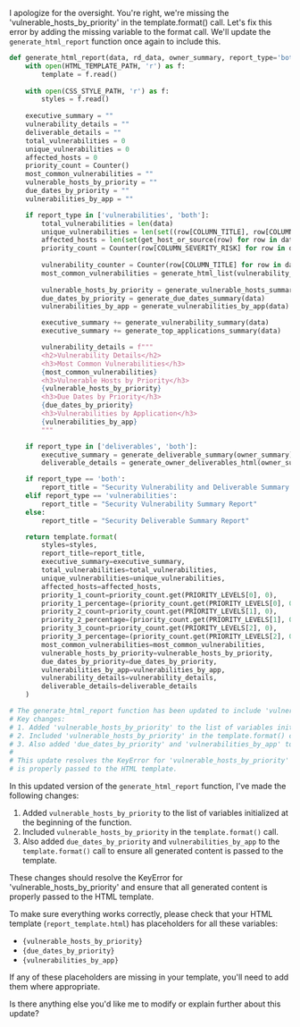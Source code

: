I apologize for the oversight. You're right, we're missing the 'vulnerable_hosts_by_priority' in the template.format() call. Let's fix this error by adding the missing variable to the format call. We'll update the `generate_html_report` function once again to include this.



```python
def generate_html_report(data, rd_data, owner_summary, report_type='both'):
    with open(HTML_TEMPLATE_PATH, 'r') as f:
        template = f.read()
    
    with open(CSS_STYLE_PATH, 'r') as f:
        styles = f.read()
    
    executive_summary = ""
    vulnerability_details = ""
    deliverable_details = ""
    total_vulnerabilities = 0
    unique_vulnerabilities = 0
    affected_hosts = 0
    priority_count = Counter()
    most_common_vulnerabilities = ""
    vulnerable_hosts_by_priority = ""
    due_dates_by_priority = ""
    vulnerabilities_by_app = ""

    if report_type in ['vulnerabilities', 'both']:
        total_vulnerabilities = len(data)
        unique_vulnerabilities = len(set((row[COLUMN_TITLE], row[COLUMN_SEVERITY_RISK]) for row in data))
        affected_hosts = len(set(get_host_or_source(row) for row in data if not is_non_server_vuln(row)))
        priority_count = Counter(row[COLUMN_SEVERITY_RISK] for row in data)
        
        vulnerability_counter = Counter(row[COLUMN_TITLE] for row in data)
        most_common_vulnerabilities = generate_html_list(vulnerability_counter.most_common(TOP_VULNERABILITIES_COUNT))
        
        vulnerable_hosts_by_priority = generate_vulnerable_hosts_summary(data)
        due_dates_by_priority = generate_due_dates_summary(data)
        vulnerabilities_by_app = generate_vulnerabilities_by_app(data)

        executive_summary += generate_vulnerability_summary(data)
        executive_summary += generate_top_applications_summary(data)

        vulnerability_details = f"""
        <h2>Vulnerability Details</h2>
        <h3>Most Common Vulnerabilities</h3>
        {most_common_vulnerabilities}
        <h3>Vulnerable Hosts by Priority</h3>
        {vulnerable_hosts_by_priority}
        <h3>Due Dates by Priority</h3>
        {due_dates_by_priority}
        <h3>Vulnerabilities by Application</h3>
        {vulnerabilities_by_app}
        """

    if report_type in ['deliverables', 'both']:
        executive_summary = generate_deliverable_summary(owner_summary) + executive_summary
        deliverable_details = generate_owner_deliverables_html(owner_summary)

    if report_type == 'both':
        report_title = "Security Vulnerability and Deliverable Summary Report"
    elif report_type == 'vulnerabilities':
        report_title = "Security Vulnerability Summary Report"
    else:
        report_title = "Security Deliverable Summary Report"

    return template.format(
        styles=styles,
        report_title=report_title,
        executive_summary=executive_summary,
        total_vulnerabilities=total_vulnerabilities,
        unique_vulnerabilities=unique_vulnerabilities,
        affected_hosts=affected_hosts,
        priority_1_count=priority_count.get(PRIORITY_LEVELS[0], 0),
        priority_1_percentage=(priority_count.get(PRIORITY_LEVELS[0], 0) / total_vulnerabilities if total_vulnerabilities else 0),
        priority_2_count=priority_count.get(PRIORITY_LEVELS[1], 0),
        priority_2_percentage=(priority_count.get(PRIORITY_LEVELS[1], 0) / total_vulnerabilities if total_vulnerabilities else 0),
        priority_3_count=priority_count.get(PRIORITY_LEVELS[2], 0),
        priority_3_percentage=(priority_count.get(PRIORITY_LEVELS[2], 0) / total_vulnerabilities if total_vulnerabilities else 0),
        most_common_vulnerabilities=most_common_vulnerabilities,
        vulnerable_hosts_by_priority=vulnerable_hosts_by_priority,
        due_dates_by_priority=due_dates_by_priority,
        vulnerabilities_by_app=vulnerabilities_by_app,
        vulnerability_details=vulnerability_details,
        deliverable_details=deliverable_details
    )

# The generate_html_report function has been updated to include 'vulnerable_hosts_by_priority' in the template.format() call.
# Key changes:
# 1. Added 'vulnerable_hosts_by_priority' to the list of variables initialized at the beginning of the function.
# 2. Included 'vulnerable_hosts_by_priority' in the template.format() call.
# 3. Also added 'due_dates_by_priority' and 'vulnerabilities_by_app' to ensure all generated content is passed to the template.
# 
# This update resolves the KeyError for 'vulnerable_hosts_by_priority' and ensures that all generated content
# is properly passed to the HTML template.

```

In this updated version of the `generate_html_report` function, I've made the following changes:

1. Added `vulnerable_hosts_by_priority` to the list of variables initialized at the beginning of the function.
2. Included `vulnerable_hosts_by_priority` in the `template.format()` call.
3. Also added `due_dates_by_priority` and `vulnerabilities_by_app` to the `template.format()` call to ensure all generated content is passed to the template.

These changes should resolve the KeyError for 'vulnerable_hosts_by_priority' and ensure that all generated content is properly passed to the HTML template.

To make sure everything works correctly, please check that your HTML template (`report_template.html`) has placeholders for all these variables:

- `{vulnerable_hosts_by_priority}`
- `{due_dates_by_priority}`
- `{vulnerabilities_by_app}`

If any of these placeholders are missing in your template, you'll need to add them where appropriate.

Is there anything else you'd like me to modify or explain further about this update?
